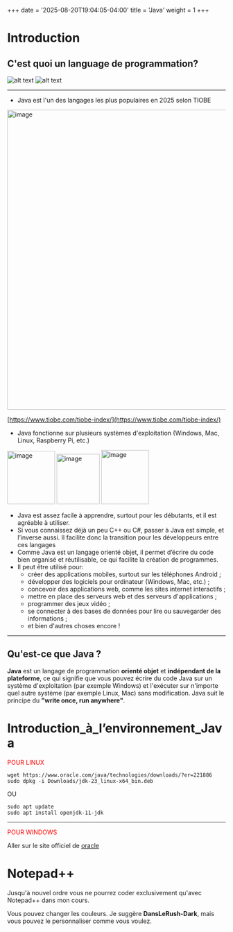 +++
date = '2025-08-20T19:04:05-04:00'
title = 'Java'
weight = 1
+++

# Introduction

## C'est quoi un language de programmation?

![alt text](/420-111/images/intro1.png)
![alt text](/420-111/images/intro2.png)


---


* Java est l'un des langages les plus populaires en 2025 selon TIOBE

<img width="862" height="692" alt="image" src="https://github.com/user-attachments/assets/b4715955-8acd-4687-95b1-449326bd755c" />

[https://www.tiobe.com/tiobe-index/](https://www.tiobe.com/tiobe-index/)

* Java fonctionne sur plusieurs systèmes d'exploitation (Windows, Mac, Linux, Raspberry Pi, etc.)
<img width="110" height="123" alt="image" src="https://github.com/user-attachments/assets/25a4f0be-4fa2-497b-b92a-1e7c9d5ebfb5" />
<img width="99" height="116" alt="image" src="https://github.com/user-attachments/assets/f2bd920e-005b-4728-b58c-2a9391e8011c" />
<img width="110" height="125" alt="image" src="https://github.com/user-attachments/assets/1758311c-a64a-4218-ab8b-4b7b17fd3ad1" />

* Java est assez facile à apprendre, surtout pour les débutants, et il est agréable à utiliser.
* Si vous connaissez déjà un peu C++ ou C#, passer à Java est simple, et l’inverse aussi. Il facilite donc la transition pour les développeurs entre ces langages
* Comme Java est un langage orienté objet, il permet d’écrire du code bien organisé et réutilisable, ce qui facilite la création de programmes.
* Il peut être utilisé pour:
    + créer des applications mobiles, surtout sur les téléphones Android ;
    + développer des logiciels pour ordinateur (Windows, Mac, etc.) ;
    + concevoir des applications web, comme les sites internet interactifs ;
    + mettre en place des serveurs web et des serveurs d'applications ;
    + programmer des jeux vidéo ;
    + se connecter à des bases de données pour lire ou sauvegarder des informations ;
    + et bien d'autres choses encore !


*** 

## Qu'est-ce que Java ?


**Java** est un langage de programmation **orienté objet** et **indépendant de la plateforme**, ce qui signifie que vous pouvez écrire du code Java sur un système d'exploitation (par exemple Windows) et l'exécuter sur n'importe quel autre système (par exemple Linux, Mac) sans modification. Java suit le principe du **"write once, run anywhere"**. 

# Introduction_à_l’environnement_Java

<div style="color:red">POUR LINUX</div>

```
wget https://www.oracle.com/java/technologies/downloads/?er=221886
sudo dpkg -i Downloads/jdk-23_linux-x64_bin.deb 
```
OU
```
sudo apt update
sudo apt install openjdk-11-jdk
```
---
<div style="color:red">POUR WINDOWS</div>

Aller sur le site officiel de [oracle](https://www.oracle.com/java/technologies/downloads/?er=221886#jdk23-windows)


# Notepad++

Jusqu'à nouvel ordre vous ne pourrez coder exclusivement qu'avec Notepad++ dans mon cours.

Vous pouvez changer les couleurs. Je suggère **DansLeRush-Dark**, mais vous pouvez le personnaliser comme vous voulez.

